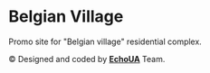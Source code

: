 # Belgian Village

Promo site for "Belgian village" residential complex.

© Designed and coded by [**EchoUA**](http://echoua.com/) Team.